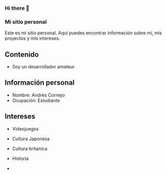 ### Hi there 👋
### Mi sitio personal
Este es mi sitio personal. Aquí puedes encontrar información sobre mí, mis
proyectos y mis intereses.
## Contenido
* Soy un desarrollador amateur
## Información personal
* Nombre: Andrés Cornejo
* Ocupación: Estudiante
## Intereses
* Videojuegos
* Cultura Japonesa
* Cultura britanica
* Historia

* 
<!--
**andresACF/andresACF** is a ✨ _special_ ✨ repository because its `README.md` (this file) appears on your GitHub profile.

Here are some ideas to get you started:

- 🔭 I’m currently working on ...
- 🌱 I’m currently learning ...
- 👯 I’m looking to collaborate on ...
- 🤔 I’m looking for help with ...
- 💬 Ask me about ...
- 📫 How to reach me: ...
- 😄 Pronouns: ...
- ⚡ Fun fact: ...
-->
